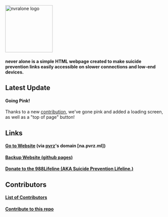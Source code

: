 <img src="https://raw.githubusercontent.com/nvralone/site/main/logo.PNG" alt="nvralone logo" style="width:150px;height:150px;">

<h4>never alone is a simple HTML webpage created to make suicide prevention links easily accessible on slower connections and low-end devices.</h4>
<source media="(min-width:650px)" srcset="img_pink_flowers.jpg">
<source media="(min-width:465px)" srcset="img_white_flower.jpg">
<h2>Latest Update</h2>
<h4>Going Pink!</h4>
Thanks to a new <a href="https://github.com/nvralone/site/pull/12">contribution</a>, we've gone pink and added a loading screen, as well as a "top of page" button!
<h2>Links</h2>
  
<h4><a href="https://na.pvrz.ml">Go to Website</a> (via <a href=https://github.com/pvrzz>pvrz</a>'s domain [na.pvrz.ml])</h4>

<h4><a href="https://nvralone.github.io/site/">Backup Website (github pages)</a></h4>

<h4><a href="https://988lifeline.org/donate/">Donate to the 988Lifeline (AKA Suicide Prevention Lifeline.)</a></h4>

<h2>Contributors</h2>

<h4><a href="https://github.com/nvralone/site/graphs/contributors">List of Contributors</a></h4>

<h4><a href="https://github.com/nvralone/site/blob/main/CONTRIBUTING.md">Contribute to this repo</a></h3>
